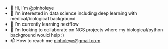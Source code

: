 - 👋 Hi, I’m @pinholeye
- 👀 I’m interested in data science including deep learning with medical/biological background
- 🌱 I’m currently learning nextflow
- 💞️ I’m looking to collaborate on NGS projects where my biological/python background would help :)
- 📫 How to reach me pinholeye@gmail.com

<!---
pinholeye/pinholeye is a ✨ special ✨ repository because its `README.md` (this file) appears on your GitHub profile.
You can click the Preview link to take a look at your changes.
--->
